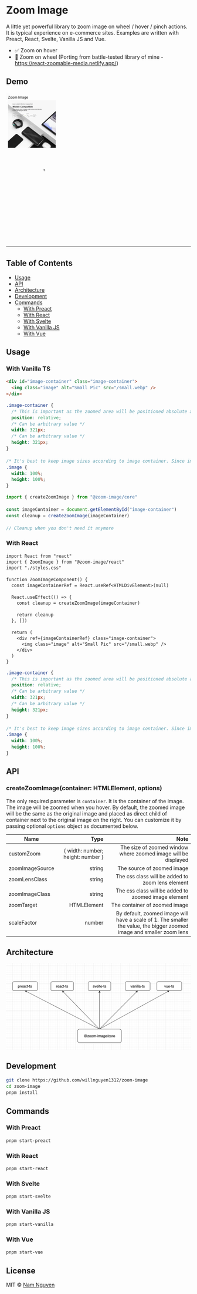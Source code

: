 # Zoom Image

A little yet powerful library to zoom image on wheel / hover / pinch actions. It is typical experience on e-commerce
sites. Examples are written with Preact, React, Svelte, Vanilla JS and Vue.

- ✅ Zoom on hover
- 🚧 Zoom on wheel (Porting from battle-tested library of mine - https://react-zoomable-media.netlify.app/)

## Demo

![Demo](./demo.gif)

## Table of Contents

- [Usage](#usage)
- [API](#api)
- [Architecture](#architecture)
- [Development](#development)
- [Commands](#commands)
  - [With Preact](#with-preact)
  - [With React](#with-react)
  - [With Svelte](#with-svelte)
  - [With Vanilla JS](#with-vanilla-js)
  - [With Vue](#with-vue)

## Usage

### With Vanilla TS

```html
<div id="image-container" class="image-container">
  <img class="image" alt="Small Pic" src="/small.webp" />
</div>
```

```css
.image-container {
  /* This is important as the zoomed area will be positioned absolute as a child of image container */
  position: relative;
  /* Can be arbitrary value */
  width: 321px;
  /* Can be arbitrary value */
  height: 321px;
}

/* It's best to keep image sizes according to image container. Since img tag cannot have children. We need an extra container to achieve UI composition for zooming purpose */
.image {
  width: 100%;
  height: 100%;
}
```

```js
import { createZoomImage } from "@zoom-image/core"

const imageContainer = document.getElementById("image-container")
const cleanup = createZoomImage(imageContainer)

// Cleanup when you don't need it anymore
```

### With React

```tsx
import React from "react"
import { ZoomImage } from "@zoom-image/react"
import "./styles.css"

function ZoomImageComponent() {
  const imageContainerRef = React.useRef<HTMLDivElement>(null)

  React.useEffect(() => {
    const cleanup = createZoomImage(imageContainer)

    return cleanup
  }, [])

  return (
    <div ref={imageContainerRef} class="image-container">
      <img class="image" alt="Small Pic" src="/small.webp" />
    </div>
  )
}
```

```css
.image-container {
  /* This is important as the zoomed area will be positioned absolute as a child of image container */
  position: relative;
  /* Can be arbitrary value */
  width: 321px;
  /* Can be arbitrary value */
  height: 321px;
}

/* It's best to keep image sizes according to image container. Since img tag cannot have children. We need an extra container to achieve UI composition for zooming purpose */
.image {
  width: 100%;
  height: 100%;
}
```

## API

### createZoomImage(container: HTMLElement, options)

The only required parameter is `container`. It is the container of the image. The image will be zoomed when you hover.
By default, the zoomed image will be the same as the original image and placed as direct child of container next to the
original image on the right. You can customize it by passing optional `options` object as documented below.

| Name            |                              Type |                                                                                                                  Note |
| --------------- | --------------------------------: | --------------------------------------------------------------------------------------------------------------------: |
| customZoom      | { width: number; height: number } |                                                        The size of zoomed window where zoomed image will be displayed |
| zoomImageSource |                            string |                                                                                            The source of zoomed image |
| zoomLensClass   |                            string |                                                                      The css class will be added to zoom lens element |
| zoomImageClass  |                            string |                                                                   The css class will be added to zoomed image element |
| zoomTarget      |                       HTMLElement |                                                                                         The container of zoomed image |
| scaleFactor     |                            number | By default, zoomed image will have a scale of 1. The smaller the value, the bigger zoomed image and smaller zoom lens |

## Architecture

![Diagram](./Zoom%20Image%20Diagram.png)

## Development

```bash
git clone https://github.com/willnguyen1312/zoom-image
cd zoom-image
pnpm install
```

## Commands

### With Preact

```bash
pnpm start-preact
```

### With React

```bash
pnpm start-react
```

### With Svelte

```bash
pnpm start-svelte
```

### With Vanilla JS

```bash
pnpm start-vanilla
```

### With Vue

```bash
pnpm start-vue
```

## License

MIT © [Nam Nguyen](https://namnguyen.design)
